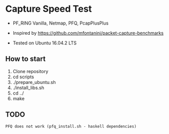 Capture Speed Test
===
* PF_RING Vanilla, Netmap, PFQ, PcapPlusPlus

* Inspired by https://github.com/mfontanini/packet-capture-benchmarks

* Tested on Ubuntu 16.04.2 LTS

## How to start
1. Clone repository
2. cd scripts
3. ./prepare_ubuntu.sh
4. ./install_libs.sh
5. cd ../
6. make


## TODO
    PFQ does not work (pfq_install.sh - haskell dependencies)
